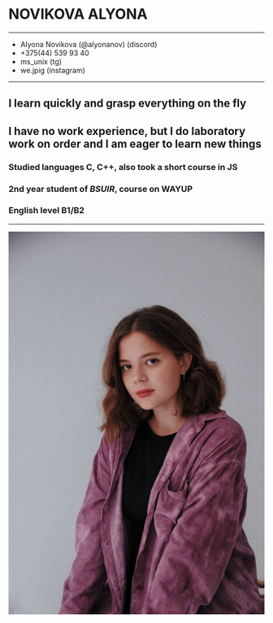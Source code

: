 # NOVIKOVA ALYONA
------------------
- Alyona Novikova (@alyonanov) (discord)
- +375(44) 539 93 40 
- ms_unix (tg)
- we.jpig (instagram)
------------------
## I learn quickly and grasp everything on the fly

## I have no work experience, but I do laboratory work on order and I am eager to learn new things

### Studied languages **C**, **C++**, also took a short course in **JS**

### 2nd year student of *BSUIR*, course on WAYUP

### English level **B1/B2**

------------------

![photo](/img/photo_2022-02-21_18-12-23.jpg)